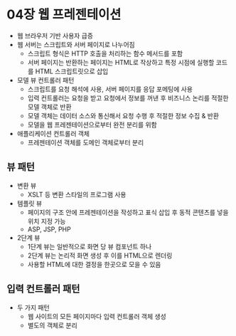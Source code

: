 # 04장 웹 프레젠테이션

- 웹 브라우저 기반 사용자 급증
- 웹 서버는 스크립트와 서버 페이지로 나누어짐
  - 스크립트 형식은 HTTP 호출을 처리하는 함수 메서드를 포함
  - 서버 페이지는 반환하는 페이지는 HTML로 작상하고 특정 시점에 실행할 코드를 HTML 스크립트릿으로 삽입
- 모델 뷰 컨트롤러 패턴
  - 스크립트를 요청 해석에 사용, 서버 페이지를 응답 포메팅에 사용
  - 입력 컨트롤러는 요청을 받고 요청에서 정보를 꺼낸 후 비즈니스 논리를 적절한 모델 객체로 반환
  - 모델 객체는 데이터 소스와 통신해서 요청 수행 후 적절한 정보 수집 & 반환
  - 모델을 웹 프레젠테이션으로부터 완전 분리를 위함
- 애플리케이션 컨트롤러 객체
  - 프레젠테이션 객체를 도메인 객체로부터 분리

## 뷰 패턴

- 변환 뷰
  - XSLT 등 변환 스타일의 프로그램 사용
- 템플릿 뷰
  - 페이지의 구조 안에 프레젠테이션을 작성하고 표식 삽입 후 동적 콘텐츠를 넣을 위치 지정 가능
  - ASP, JSP, PHP
- 2단계 뷰
  - 1단계 뷰는 일반적으로 화면 당 뷰 컴포넌트 하나
  - 2단계 뷰는 논리적 화면 생성 후 이를 HTML으로 렌더링
  - 사용할 HTML에 대한 결정을 한곳으로 모을 수 있음

## 입력 컨트롤러 패턴

- 두 가지 패턴
  - 웹 사이트의 모든 페이지마다 입력 컨트롤러 객체 생성
  - 별도의 객체로 분리
